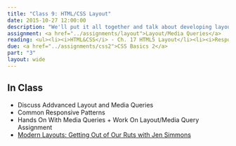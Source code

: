 ```yaml
---
title: "Class 9: HTML/CSS Layout"
date: 2015-10-27 12:00:00
description: "We'll put it all together and talk about developing layout systems in HTML/CSS.  We'll talk about recent advancements in CSS relating to layout.  We'll practice with a hands-on assignment using media queries."
assignment: <a href="../assignments/layout">Layout/Media Queries</a>
reading: <ul><li><i>HTML&CSS</i> - Ch. 17 HTML5 Layout</li><li><i>Responsive Web Design</i> Ch. 2 The Flexible Grid, Ch. 3 Flexible Images, Ch. 4 Media Queries</li><li><a href="https://bradfrost.github.io/this-is-responsive/patterns.html">Responsive Design Patterns</a></li><li><a href="http://deep.design/the-hamburger-menu/?utm_source=CSS-Weekly&utm_campaign=Issue-176&utm_medium=email">The Hamburger Menu Doesn't Work</a></li><li><a href="http://lucidlemon.github.io/paradeiser">For Reference: Pure CSS Navigation Pattern</a></li></ul>
due: <a href="../assignments/css2">CSS Basics 2</a>
part: "3"
layout: wide
---
```


## In Class

* Discuss Addvanced Layout and Media Queries
* Common Responsive Patterns
* Hands On With Media Queries + Work On Layout/Media Query Assignment
* [Modern Layouts: Getting Out of Our Ruts with Jen Simmons](https://www.youtube.com/watch?v=ZNpn7FBp_9U&feature=youtu.be)